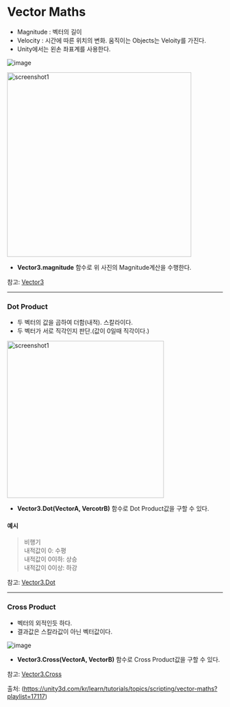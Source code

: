 Vector Maths
=============
- Magnitude : 벡터의 길이
- Velocity : 시간에 따른 위치의 변화.
움직이는 Objects는 Veloity를 가진다. 
- Unity에서는 왼손 좌표계를 사용한다.

![image](https://user-images.githubusercontent.com/44865268/50893113-79c79c80-1443-11e9-8166-0dfe7497e838.png)

<img width="430" alt="screenshot1" src="https://user-images.githubusercontent.com/44865268/50723127-dd3c8c00-111c-11e9-9e2b-b711629e22af.PNG">

- **Vector3.magnitude** 함수로 위 사진의 Magnitude계산을 수행한다.

참고: [Vector3](https://docs.unity3d.com/ScriptReference/Vector3.html?_ga=2.3051696.1014157617.1546605019-1821101929.1546605019)
***
### Dot Product
- 두 벡터의 값을 곱하여 더함(내적). 스칼라이다.
- 두 벡터가 서로 직각인지 판단.(값이 0일때 직각이다.)


<img width="366" alt="screenshot1" src="https://user-images.githubusercontent.com/44865268/50723191-d9f5d000-111d-11e9-9cce-b7aa64711c6d.PNG">

- **Vector3.Dot(VectorA, VercotrB)** 함수로 Dot Product값을 구할 수 있다.

#### 예시
> 비행기\
내적값이 0: 수평\
내적값이 0이하: 상승\
 내적값이 0이상: 하강

참고: [Vector3.Dot](https://docs.unity3d.com/ScriptReference/Vector3.Dot.html?_ga=2.7846322.1014157617.1546605019-1821101929.1546605019)

***
### Cross Product
- 벡터의 외적인듯 하다.
- 결과값은 스칼라값이 아닌 벡터값이다.

![image](https://user-images.githubusercontent.com/44865268/50723405-abc5bf80-1120-11e9-812e-b93bd15ec852.png)

- **Vector3.Cross(VectorA, VectorB)** 함수로 Cross Product값을 구할 수 있다.

참고: [Vector3.Cross](https://docs.unity3d.com/ScriptReference/Vector3.Cross.html?_ga=2.217947158.1014157617.1546605019-1821101929.1546605019)

출처: (https://unity3d.com/kr/learn/tutorials/topics/scripting/vector-maths?playlist=17117)
